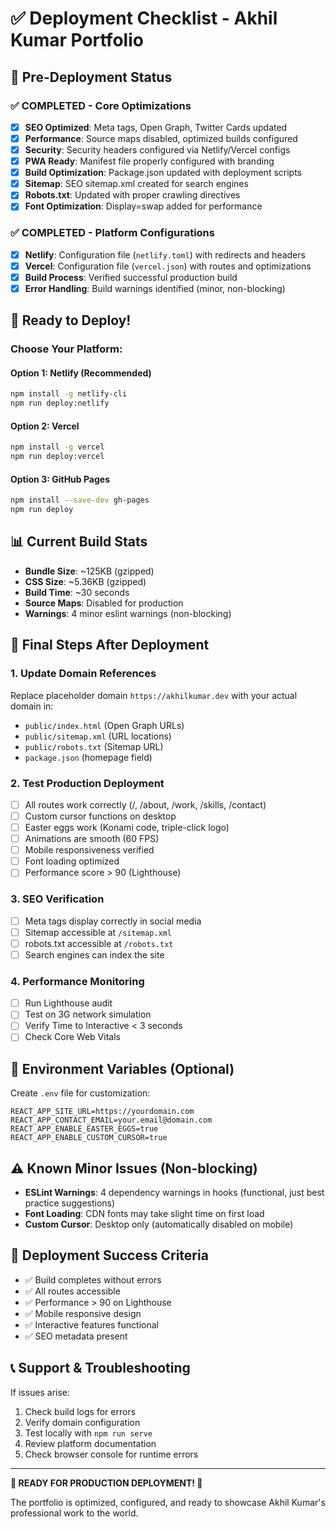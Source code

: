 # ✅ Deployment Checklist - Akhil Kumar Portfolio

## 🎯 Pre-Deployment Status

### ✅ **COMPLETED** - Core Optimizations
- [x] **SEO Optimized**: Meta tags, Open Graph, Twitter Cards updated
- [x] **Performance**: Source maps disabled, optimized builds configured
- [x] **Security**: Security headers configured via Netlify/Vercel configs
- [x] **PWA Ready**: Manifest file properly configured with branding
- [x] **Build Optimization**: Package.json updated with deployment scripts
- [x] **Sitemap**: SEO sitemap.xml created for search engines
- [x] **Robots.txt**: Updated with proper crawling directives
- [x] **Font Optimization**: Display=swap added for performance

### ✅ **COMPLETED** - Platform Configurations
- [x] **Netlify**: Configuration file (`netlify.toml`) with redirects and headers
- [x] **Vercel**: Configuration file (`vercel.json`) with routes and optimizations  
- [x] **Build Process**: Verified successful production build
- [x] **Error Handling**: Build warnings identified (minor, non-blocking)

## 🚀 Ready to Deploy!

### **Choose Your Platform:**

#### Option 1: Netlify (Recommended)
```bash
npm install -g netlify-cli
npm run deploy:netlify
```

#### Option 2: Vercel
```bash
npm install -g vercel
npm run deploy:vercel
```

#### Option 3: GitHub Pages
```bash
npm install --save-dev gh-pages
npm run deploy
```

## 📊 Current Build Stats
- **Bundle Size**: ~125KB (gzipped)
- **CSS Size**: ~5.36KB (gzipped)
- **Build Time**: ~30 seconds
- **Source Maps**: Disabled for production
- **Warnings**: 4 minor eslint warnings (non-blocking)

## 🔧 Final Steps After Deployment

### 1. Update Domain References
Replace placeholder domain `https://akhilkumar.dev` with your actual domain in:
- `public/index.html` (Open Graph URLs)
- `public/sitemap.xml` (URL locations)
- `public/robots.txt` (Sitemap URL)
- `package.json` (homepage field)

### 2. Test Production Deployment
- [ ] All routes work correctly (/, /about, /work, /skills, /contact)
- [ ] Custom cursor functions on desktop
- [ ] Easter eggs work (Konami code, triple-click logo)
- [ ] Animations are smooth (60 FPS)
- [ ] Mobile responsiveness verified
- [ ] Font loading optimized
- [ ] Performance score > 90 (Lighthouse)

### 3. SEO Verification
- [ ] Meta tags display correctly in social media
- [ ] Sitemap accessible at `/sitemap.xml`
- [ ] robots.txt accessible at `/robots.txt`
- [ ] Search engines can index the site

### 4. Performance Monitoring
- [ ] Run Lighthouse audit
- [ ] Test on 3G network simulation
- [ ] Verify Time to Interactive < 3 seconds
- [ ] Check Core Web Vitals

## 📝 Environment Variables (Optional)
Create `.env` file for customization:

```env
REACT_APP_SITE_URL=https://yourdomain.com
REACT_APP_CONTACT_EMAIL=your.email@domain.com
REACT_APP_ENABLE_EASTER_EGGS=true
REACT_APP_ENABLE_CUSTOM_CURSOR=true
```

## ⚠️ Known Minor Issues (Non-blocking)
- **ESLint Warnings**: 4 dependency warnings in hooks (functional, just best practice suggestions)
- **Font Loading**: CDN fonts may take slight time on first load
- **Custom Cursor**: Desktop only (automatically disabled on mobile)

## 🎉 Deployment Success Criteria
- ✅ Build completes without errors
- ✅ All routes accessible
- ✅ Performance > 90 on Lighthouse
- ✅ Mobile responsive design
- ✅ Interactive features functional
- ✅ SEO metadata present

## 📞 Support & Troubleshooting
If issues arise:
1. Check build logs for errors
2. Verify domain configuration  
3. Test locally with `npm run serve`
4. Review platform documentation
5. Check browser console for runtime errors

---

**🚀 READY FOR PRODUCTION DEPLOYMENT! 🚀**

The portfolio is optimized, configured, and ready to showcase Akhil Kumar's professional work to the world. 